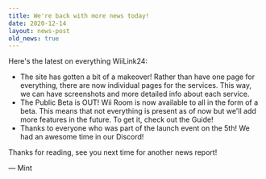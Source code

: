 ```yaml
---
title: We're back with more news today!
date: 2020-12-14
layout: news-post
old_news: true
---
```


Here's the latest on everything WiiLink24:

- The site has gotten a bit of a makeover! Rather than have one page for everything, there are now individual pages for the services. This way, we can have screenshots and more detailed info about each service.
- The Public Beta is OUT! Wii Room is now available to all in the form of a beta. This means that not everything is present as of now but we'll add more features in the future. To get it, check out the Guide!
- Thanks to everyone who was part of the launch event on the 5th! We had an awesome time in our Discord!

Thanks for reading, see you next time for another news report!

&mdash; Mint
